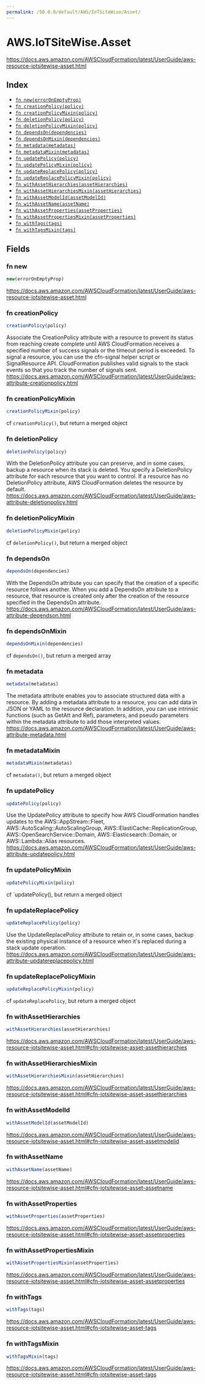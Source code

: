 ```yaml
---
permalink: /50.0.0/default/AWS/IoTSiteWise/Asset/
---
```


# AWS.IoTSiteWise.Asset

https://docs.aws.amazon.com/AWSCloudFormation/latest/UserGuide/aws-resource-iotsitewise-asset.html

## Index

* [`fn new(errorOnEmptyProp)`](#fn-new)
* [`fn creationPolicy(policy)`](#fn-creationpolicy)
* [`fn creationPolicyMixin(policy)`](#fn-creationpolicymixin)
* [`fn deletionPolicy(policy)`](#fn-deletionpolicy)
* [`fn deletionPolicyMixin(policy)`](#fn-deletionpolicymixin)
* [`fn dependsOn(dependencies)`](#fn-dependson)
* [`fn dependsOnMixin(dependencies)`](#fn-dependsonmixin)
* [`fn metadata(metadatas)`](#fn-metadata)
* [`fn metadataMixin(metadatas)`](#fn-metadatamixin)
* [`fn updatePolicy(policy)`](#fn-updatepolicy)
* [`fn updatePolicyMixin(policy)`](#fn-updatepolicymixin)
* [`fn updateReplacePolicy(policy)`](#fn-updatereplacepolicy)
* [`fn updateReplacePolicyMixin(policy)`](#fn-updatereplacepolicymixin)
* [`fn withAssetHierarchies(assetHierarchies)`](#fn-withassethierarchies)
* [`fn withAssetHierarchiesMixin(assetHierarchies)`](#fn-withassethierarchiesmixin)
* [`fn withAssetModelId(assetModelId)`](#fn-withassetmodelid)
* [`fn withAssetName(assetName)`](#fn-withassetname)
* [`fn withAssetProperties(assetProperties)`](#fn-withassetproperties)
* [`fn withAssetPropertiesMixin(assetProperties)`](#fn-withassetpropertiesmixin)
* [`fn withTags(tags)`](#fn-withtags)
* [`fn withTagsMixin(tags)`](#fn-withtagsmixin)

## Fields

### fn new

```ts
new(errorOnEmptyProp)
```

https://docs.aws.amazon.com/AWSCloudFormation/latest/UserGuide/aws-resource-iotsitewise-asset.html

### fn creationPolicy

```ts
creationPolicy(policy)
```

Associate the CreationPolicy attribute with a resource to prevent its status from reaching create complete until AWS CloudFormation receives a specified number of success signals or the timeout period is exceeded. To signal a resource, you can use the cfn-signal helper script or SignalResource API. CloudFormation publishes valid signals to the stack events so that you track the number of signals sent. 
https://docs.aws.amazon.com/AWSCloudFormation/latest/UserGuide/aws-attribute-creationpolicy.html

### fn creationPolicyMixin

```ts
creationPolicyMixin(policy)
```

cf `creationPolicy()`, but return a merged object

### fn deletionPolicy

```ts
deletionPolicy(policy)
```

With the DeletionPolicy attribute you can preserve, and in some cases, backup a resource when its stack is deleted. You specify a DeletionPolicy attribute for each resource that you want to control. If a resource has no DeletionPolicy attribute, AWS CloudFormation deletes the resource by default. 
https://docs.aws.amazon.com/AWSCloudFormation/latest/UserGuide/aws-attribute-deletionpolicy.html

### fn deletionPolicyMixin

```ts
deletionPolicyMixin(policy)
```

cf `deletionPolicy()`, but return a merged object

### fn dependsOn

```ts
dependsOn(dependencies)
```

With the DependsOn attribute you can specify that the creation of a specific resource follows another. When you add a DependsOn attribute to a resource, that resource is created only after the creation of the resource specified in the DependsOn attribute. 
https://docs.aws.amazon.com/AWSCloudFormation/latest/UserGuide/aws-attribute-dependson.html

### fn dependsOnMixin

```ts
dependsOnMixin(dependencies)
```

cf `dependsOn()`, but return a merged array

### fn metadata

```ts
metadata(metadatas)
```

The metadata attribute enables you to associate structured data with a resource. By adding a metadata attribute to a resource, you can add data in JSON or YAML to the resource declaration. In addition, you can use intrinsic functions (such as GetAtt and Ref), parameters, and pseudo parameters within the metadata attribute to add those interpreted values. 
https://docs.aws.amazon.com/AWSCloudFormation/latest/UserGuide/aws-attribute-metadata.html

### fn metadataMixin

```ts
metadataMixin(metadatas)
```

cf `metadata()`, but return a merged object

### fn updatePolicy

```ts
updatePolicy(policy)
```

Use the UpdatePolicy attribute to specify how AWS CloudFormation handles updates to the AWS::AppStream::Fleet, AWS::AutoScaling::AutoScalingGroup, AWS::ElastiCache::ReplicationGroup, AWS::OpenSearchService::Domain, AWS::Elasticsearch::Domain, or AWS::Lambda::Alias resources. 
https://docs.aws.amazon.com/AWSCloudFormation/latest/UserGuide/aws-attribute-updatepolicy.html

### fn updatePolicyMixin

```ts
updatePolicyMixin(policy)
```

cf `updatePolicy(), but return a merged object

### fn updateReplacePolicy

```ts
updateReplacePolicy(policy)
```

Use the UpdateReplacePolicy attribute to retain or, in some cases, backup the existing physical instance of a resource when it's replaced during a stack update operation. 
https://docs.aws.amazon.com/AWSCloudFormation/latest/UserGuide/aws-attribute-updatereplacepolicy.html

### fn updateReplacePolicyMixin

```ts
updateReplacePolicyMixin(policy)
```

cf `updateReplacePolicy`, but return a merged object

### fn withAssetHierarchies

```ts
withAssetHierarchies(assetHierarchies)
```

https://docs.aws.amazon.com/AWSCloudFormation/latest/UserGuide/aws-resource-iotsitewise-asset.html#cfn-iotsitewise-asset-assethierarchies

### fn withAssetHierarchiesMixin

```ts
withAssetHierarchiesMixin(assetHierarchies)
```

https://docs.aws.amazon.com/AWSCloudFormation/latest/UserGuide/aws-resource-iotsitewise-asset.html#cfn-iotsitewise-asset-assethierarchies

### fn withAssetModelId

```ts
withAssetModelId(assetModelId)
```

https://docs.aws.amazon.com/AWSCloudFormation/latest/UserGuide/aws-resource-iotsitewise-asset.html#cfn-iotsitewise-asset-assetmodelid

### fn withAssetName

```ts
withAssetName(assetName)
```

https://docs.aws.amazon.com/AWSCloudFormation/latest/UserGuide/aws-resource-iotsitewise-asset.html#cfn-iotsitewise-asset-assetname

### fn withAssetProperties

```ts
withAssetProperties(assetProperties)
```

https://docs.aws.amazon.com/AWSCloudFormation/latest/UserGuide/aws-resource-iotsitewise-asset.html#cfn-iotsitewise-asset-assetproperties

### fn withAssetPropertiesMixin

```ts
withAssetPropertiesMixin(assetProperties)
```

https://docs.aws.amazon.com/AWSCloudFormation/latest/UserGuide/aws-resource-iotsitewise-asset.html#cfn-iotsitewise-asset-assetproperties

### fn withTags

```ts
withTags(tags)
```

https://docs.aws.amazon.com/AWSCloudFormation/latest/UserGuide/aws-resource-iotsitewise-asset.html#cfn-iotsitewise-asset-tags

### fn withTagsMixin

```ts
withTagsMixin(tags)
```

https://docs.aws.amazon.com/AWSCloudFormation/latest/UserGuide/aws-resource-iotsitewise-asset.html#cfn-iotsitewise-asset-tags